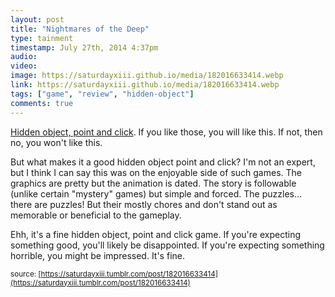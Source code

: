 ```yaml
---
layout: post
title: "Nightmares of the Deep"
type: tainment
timestamp: July 27th, 2014 4:37pm
audio: 
video: 
image: https://saturdayxiii.github.io/media/182016633414.webp
link: https://saturdayxiii.github.io/media/182016633414.webp
tags: ["game", "review", "hidden-object"]
comments: true
---
```

<a href="https://store.steampowered.com/app/259740/Nightmares_from_the_Deep_The_Cursed_Heart/" target="_blank">

Hidden object, point and click</a>. If you like those, you will like this. If not, then no, you won't like this. 

But what makes it a good hidden object point and click? I'm not an expert, but I think I can say this was on the enjoyable side of such games. The graphics are pretty but the animation is dated. The story is followable (unlike certain "mystery" games) but simple and forced. The puzzles&hellip; there are puzzles! But their mostly chores and don't stand out as memorable or beneficial to the gameplay. 

Ehh, it's a fine hidden object, point and click game. If you're expecting something good, you'll likely be disappointed. If you're expecting something horrible, you might be impressed. It's fine.



<small>source: [https://saturdayxiii.tumblr.com/post/182016633414](https://saturdayxiii.tumblr.com/post/182016633414)</small>

